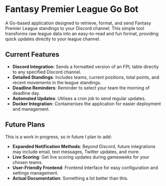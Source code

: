 # Fantasy Premier League Go Bot

A Go-based application designed to retrieve, format, and send Fantasy Premier League standings to your Discord channel. This simple tool transforms raw league data into an easy-to-read and fun format, providing quick updates directly to your league channel.

## Current Features
- **Discord Integration**: Sends a formatted version of an FPL table directly to any specified Discord channel.
- **Detailed Standings**: Includes teams, current positions, total points, and recent movements in the league standings.
- **Deadline Reminders**: Reminder to select your team the morning of deadline day.
- **Automated Updates**: Utilises a cron job to send regular updates.
- **Docker Integration**: Containerises the application for easier deployment and management.

## Future Plans
This is a work in progress, so in future I plan to add:
- **Expanded Notification Methods**: Beyond Discord, future integrations may include email, text messages, Twitter updates, and more.
- **Live Scoring**: Get live scoring updates during gameweeks for your chosen teams.
- **User-Friendly Frontend**: Frontend interface for easy configuration and settings management.
- **Actual Documentation**: Something a lot better than this.

